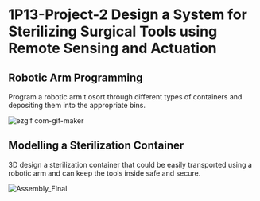 # 1P13-Project-2 Design a System for Sterilizing Surgical Tools using Remote Sensing and Actuation
## Robotic Arm Programming ##

Program a robotic arm t osort through different types of containers and depositing them into the appropriate bins.

![ezgif com-gif-maker](https://user-images.githubusercontent.com/90667859/213938099-f219cfe7-221c-4007-a7a7-bf747617a3b4.gif)


## Modelling a Sterilization Container ##

3D design a sterilization container that could be easily transported using a robotic arm and can keep the tools inside safe and secure.

![Assembly_FInal](https://user-images.githubusercontent.com/90667859/213938753-c6210cb6-59b0-4fdb-a51e-dfd239a70369.png)
